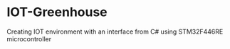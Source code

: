 # IOT-Greenhouse
Creating IOT environment with an interface from C# using STM32F446RE microcontroller
